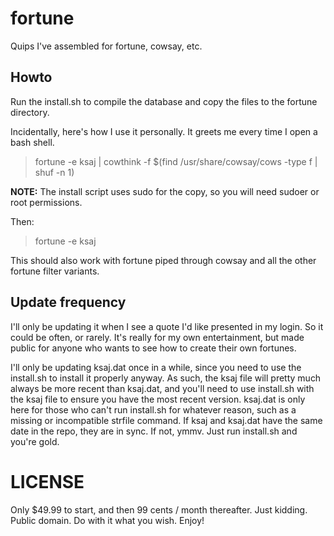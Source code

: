 # fortune
Quips I've assembled for fortune, cowsay, etc.

## Howto

Run the install.sh to compile the database and copy the files to the fortune directory.

Incidentally, here's how I use it personally. It greets me every time I open a bash shell.

> fortune -e ksaj | cowthink -f $(find /usr/share/cowsay/cows -type f | shuf -n 1)


**NOTE:** The install script uses sudo for the copy, so you will need sudoer or root permissions.

Then:

> fortune -e ksaj

This should also work with fortune piped through cowsay and all the other fortune filter variants.

## Update frequency

I'll only be updating it when I see a quote I'd like presented in my login. So it could be often, or rarely. It's really for my own entertainment, but made public for anyone who wants to see how to create their own fortunes.

I'll only be updating ksaj.dat once in a while, since you need to use the install.sh to install it properly anyway. As such, the ksaj file will pretty much always be more recent than ksaj.dat, and you'll need to use install.sh with the ksaj file to ensure you have the most recent version. ksaj.dat is only here for those who can't run install.sh for whatever reason, such as a missing or incompatible strfile command.  If ksaj and ksaj.dat have the same date in the repo, they are in sync. If not, ymmv. Just run install.sh and you're gold.

# LICENSE

Only $49.99 to start, and then 99 cents / month thereafter. Just kidding. Public domain. Do with it what you wish. Enjoy!
